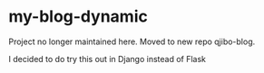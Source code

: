 # my-blog-dynamic


Project no longer maintained here. Moved to new repo qjibo-blog.

I decided to do try this out in Django instead of Flask
